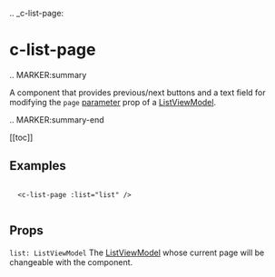 .. _c-list-page:

c-list-page
===========

.. MARKER:summary
    
A component that provides previous/next buttons and a text field for modifying the `page` [parameter](/modeling/model-components/data-sources.md) prop of a [ListViewModel](/stacks/vue/layers/viewmodels.md).

.. MARKER:summary-end

[[toc]]

Examples
--------

``` vue-html

  <c-list-page :list="list" />


```

Props
-----

`list: ListViewModel`
    The [ListViewModel](/stacks/vue/layers/viewmodels.md) whose current page will be changeable with the component.




